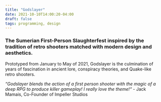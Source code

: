```yaml
---
title: "Godslayer"
date: 2021-10-10T14:00:20-04:00
draft: false
tags: programming, design
---
```



### The Sumerian First-Person Slaughterfest inspired by the tradition of retro shooters matched with modern design and aesthetics.

Prototyped from January to May of 2021, Godslayer is the culmination of years of fascination in ancient lore, conspiracy theories, and Quake-like retro shooters.

*“Godslayer blends the action of a first person shooter with the magic of a deep RPG to produce killer gameplay! I really love the theme!“* - Jack Mamais, Co-Founder of Impeller Studios
